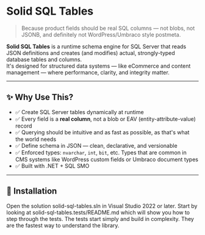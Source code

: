 # Solid SQL Tables

> Because product fields should be real SQL columns — not blobs, not JSONB, and definitely not WordPress/Umbraco style postmeta.

**Solid SQL Tables** is a runtime schema engine for SQL Server that reads JSON definitions and creates (and modifies) actual, strongly-typed database tables and columns.  
It's designed for structured data systems — like eCommerce and content management — where performance, clarity, and integrity matter.

---

## ✨ Why Use This?

- ✅ Create SQL Server tables dynamically at runtime
- ✅ Every field is a **real column**, not a blob or EAV (entity-attribute-value) record
- ✅ Querying should be intuitive and as fast as possible, as that's what the world needs
- ✅ Define schema in JSON — clean, declarative, and versionable
- ✅ Enforced types: `nvarchar`, `int`, `bit`, etc. Types that are common in CMS systems like WordPress custom fields or Umbraco document types
- ✅ Built with .NET + SQL SMO

---

## 🎯 Installation

Open the solution solid-sql-tables.sln in Visual Studio 2022 or later. Start by looking at solid-sql-tables.tests/README.md which will show you how to step through the tests. The tests start simply and build in complexity. They are the fastest way to understand the library.
